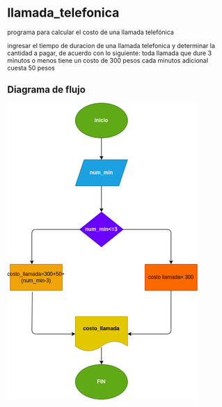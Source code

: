# llamada_telefonica
programa para calcular el costo de una llamada telefónica

ingresar el tiempo de duracion de una llamada telefonica y determinar la cantidad a pagar, de acuerdo con lo siguiente:
toda llamada que dure 3 minutos o menos tiene un costo de 300 pesos 
cada minutos adicional cuesta 50 pesos

## Diagrama de flujo
![Diagrama de flujo](diagrama.png "Diagrama de flujo")